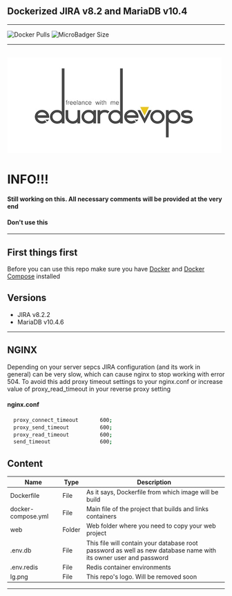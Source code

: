 ## Dockerized JIRA v8.2 and MariaDB v10.4
------
<img alt="Docker Pulls" src="https://img.shields.io/docker/pulls/eduardevops/jira8.2.svg" style="max-width:100%;"> <img alt="MicroBadger Size" src="https://img.shields.io/microbadger/image-size/eduardevops/jira8.2.svg?style=plastic" style="max-width:100%;">

------

![Logo](logo.jpg)
------

# INFO!!!
####  Still working on this. All necessary comments will be provided at the very end
####  Don't use this
------
## First things first
Before you can use this repo make sure you have [Docker](https://www.docker.com/) and [Docker Compose](https://docs.docker.com/compose/install/) installed

## Versions
*	JIRA v8.2.2
*	MariaDB v10.4.6
------
## NGINX
Depending on your server sepcs JIRA configuration (and its work in general) can be very slow, which can cause nginx to stop working with error 504. To avoid this add proxy timeout settings to your nginx.conf or increase value of proxy_read_timeout in your reverse proxy setting

#### nginx.conf

```bash
  proxy_connect_timeout       600;
  proxy_send_timeout          600;
  proxy_read_timeout          600;
  send_timeout                600;
```

## Content
Name| Type | Description
------------        |         ------------- |         -------------
Dockerfile          | File | As it says, Dockerfile from which image will be build
docker-compose.yml  | File | Main file of the project that builds and links containers
web                 | Folder | Web folder where you need to copy your web project
.env.db             | File| This file will contain your database root password as well as new database name with its owner user and password
.env.redis          | File | Redis container environments
lg.png              | File | This repo's logo. Will be removed soon
------
